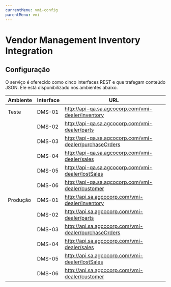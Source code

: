 ```yaml
---
currentMenu: vmi-config
parentMenu: vmi
---
```


# Vendor Management Inventory Integration

## Configuração
O serviço é oferecido como cinco interfaces REST e que trafegam conteúdo JSON. Ele está disponibilizado nos ambientes abaixo.


| Ambiente	| Interface	| URL |
| --------- | --------- | --- |
| Teste | DMS-01 | http://api-qa.sa.agcocorp.com/vmi-dealer/inventory|
| |DMS-02|	http://api-qa.sa.agcocorp.com/vmi-dealer/parts|
| | DMS-03| http://api-qa.sa.agcocorp.com/vmi-dealer/purchaseOrders|
| | DMS-04|	http://api-qa.sa.agcocorp.com/vmi-dealer/sales|
| |DMS-05|	http://api-qa.sa.agcocorp.com/vmi-dealer/lostSales|
| |DMS-06|	http://api-qa.sa.agcocorp.com/vmi-dealer/customer|
|Produção|	DMS-01|	http://api.sa.agcocorp.com/vmi-dealer/inventory|
| |DMS-02|	http://api.sa.agcocorp.com/vmi-dealer/parts|
| |DMS-03|	http://api.sa.agcocorp.com/vmi-dealer/purchaseOrders|
| |DMS-04|	http://api.sa.agcocorp.com/vmi-dealer/sales|
| |DMS-05|	http://api.sa.agcocorp.com/vmi-dealer/lostSales|
| |DMS-06|	http://api.sa.agcocorp.com/vmi-dealer/customer|
